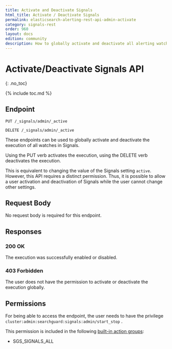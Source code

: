 ```yaml
---
title: Activate and Deactivate Signals
html_title: Activate / Deactivate Signals
permalink: elasticsearch-alerting-rest-api-admin-activate
category: signals-rest
order: 960
layout: docs
edition: community
description: How to globally activate and deactivate all alerting watches for Elasticsearch.
---
```


<!--- Copyright 2022 floragunn GmbH -->

# Activate/Deactivate Signals API
{: .no_toc}

{% include toc.md %}


## Endpoint

```
PUT /_signals/admin/_active
```

```
DELETE /_signals/admin/_active
```

These endpoints can be used to globally activate and deactivate the execution of all watches in Signals. 

Using the PUT verb activates the execution, using the DELETE verb deactivates the execution.

This is equivalent to changing the value of the Signals setting `active`. However, this API requires a distinct permission. Thus, it is possible to allow a user activation and deactivation of Signals while the user cannot change other settings.

## Request Body

No request body is required for this endpoint.

## Responses

### 200 OK

The execution was successfully enabled or disabled.

### 403 Forbidden

The user does not have the permission to activate or deactivate the execution globally. 

## Permissions

For being able to access the endpoint, the user needs to have the privilege `cluster:admin:searchguard:signals:admin/start_stop` .

This permission is included in the following [built-in action groups](security_permissions.md):

* SGS\_SIGNALS\_ALL
